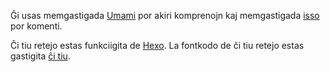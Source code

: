 Ĝi usas memgastigada [Umami](https://umami.is) por akiri komprenojn kaj memgastigada [isso](https://isso-comments.de) por komenti.

Ĉi tiu retejo estas funkciigita de [Hexo](https://hexo.io). La fontkodo de ĉi tiu retejo estas gastigita [ĉi tiu](https://github.com/patrick330602/blog-source).